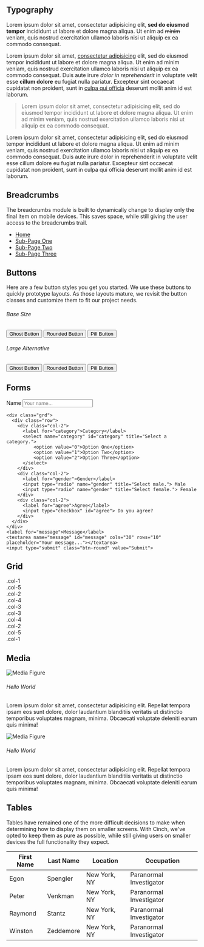 ## Typography
<p class="lead">Lorem ipsum dolor sit amet, consectetur adipisicing elit, <strong>sed do eiusmod tempor</strong> incididunt ut labore et dolore magna aliqua. Ut enim ad <del>minim</del> veniam, quis nostrud exercitation ullamco laboris nisi ut aliquip ex ea commodo consequat.</p>

Lorem ipsum dolor sit amet, <a href="#">consectetur adipisicing</a> elit, sed do eiusmod tempor incididunt ut labore et dolore magna aliqua. Ut enim ad minim veniam, quis nostrud exercitation ullamco laboris nisi ut aliquip ex ea commodo consequat. Duis aute irure <em>dolor in reprehenderit</em> in voluptate velit esse <strong>cillum dolore</strong> eu fugiat nulla pariatur. Excepteur sint occaecat cupidatat non proident, sunt in <ins>culpa qui officia</ins> deserunt mollit anim id est laborum.

> Lorem ipsum dolor sit amet, consectetur adipisicing elit, sed do eiusmod tempor incididunt ut labore et dolore magna aliqua. Ut enim ad minim veniam, quis nostrud exercitation ullamco laboris nisi ut aliquip ex ea commodo consequat.

Lorem ipsum dolor sit amet, consectetur adipisicing elit, sed do eiusmod tempor incididunt ut labore et dolore magna aliqua. Ut enim ad minim veniam, quis nostrud exercitation ullamco laboris nisi ut aliquip ex ea commodo consequat. Duis aute irure dolor in reprehenderit in voluptate velit esse cillum dolore eu fugiat nulla pariatur. Excepteur sint occaecat cupidatat non proident, sunt in culpa qui officia deserunt mollit anim id est laborum.


## Breadcrumbs
The breadcrumbs module is built to dynamically change to display only the final item on mobile devices. This saves space, while still giving the user access to the breadcrumbs trail.
<ul class="breadcrumbs">
    <li><a href="#">Home</a></li>
    <li><a href="#">Sub-Page One</a></li>
    <li><a href="#">Sub-Page Two</a></li>
    <li class="last"><a href="#">Sub-Page Three</a></li>
</ul>

## Buttons
Here are a few button styles you get you started. We use these buttons to quickly prototype layouts. As those layouts mature, we revisit the button classes and customize them to fit our project needs.
<div class="grd is-my1">
    <div class="row">
        <div class="col-6">
            <h6>Base Size</h6>
            <button class="btn-ghost">Ghost Button</button>
            <button class="btn-round">Rounded Button</button>
            <button class="btn-pill">Pill Button</button>
        </div>
    </div>
</div>
<div class="grd is-my1">
    <div class="row">
        <div class="col-6">
            <h6>Large Alternative</h6>
            <button class="btn-ghost btn-lg">Ghost Button</button>
            <button class="btn-round btn-lg">Rounded Button</button>
            <button class="btn-pill btn-lg">Pill Button</button>
        </div>
    </div>
</div>

## Forms
<form action="" class="is-my1">
    <label for="name">Name</label>
    <input type="text" id="name" title="Input your name." placeholder="Your name...">

    <div class="grd">
      <div class="row">
        <div class="col-2">
          <label for="category">Category</label>
          <select name="category" id="category" title="Select a category.">
              <option value="0">Option One</option>
              <option value="1">Option Two</option>
              <option value="2">Option Three</option>
          </select>
        </div>
        <div class="col-2">
          <label for="gender">Gender</label>
          <input type="radio" name="gender" title="Select male."> Male
          <input type="radio" name="gender" title="Select female."> Female
        </div>
        <div class="col-2">
          <label for="agree">Agree</label>
          <input type="checkbox" id="agree"> Do you agree?
        </div>
      </div>
    </div>
    <label for="message">Message</label>
    <textarea name="message" id="message" cols="30" rows="10" placeholder="Your message..."></textarea>
    <input type="submit" class="btn-round" value="Submit">
</form>

## Grid
<div class="grd is-my1">
    <div class="row">
        <div class="col-1">
            <div class="box">.col-1</div>
        </div>
        <div class="col-5">
            <div class="box">.col-5</div>
        </div>
    </div>
    <div class="row">
        <div class="col-2">
            <div class="box">.col-2</div>
        </div>
        <div class="col-4">
            <div class="box">.col-4</div>
        </div>
    </div>
    <div class="row">
        <div class="col-3">
            <div class="box">.col-3</div>
        </div>
        <div class="col-3">
            <div class="box">.col-3</div>
        </div>
    </div>
    <div class="row">
        <div class="col-4">
            <div class="box">.col-4</div>
        </div>
        <div class="col-2">
            <div class="box">.col-2</div>
        </div>
    </div>
    <div class="row">
        <div class="col-5">
            <div class="box">.col-5</div>
        </div>
        <div class="col-1">
            <div class="box">.col-1</div>
        </div>
    </div>
</div>

## Media
<div class="media">
    <div class="media-figure">
        <img src="http://fillmurray.com/100/100" alt="Media Figure">
    </div>
    <div class="media-body">
        <h6 class="is-m0">Hello World</h6>
        <p>Lorem ipsum dolor sit amet, consectetur adipisicing elit. Repellat tempora ipsam eos sunt dolore, dolor laudantium blanditiis veritatis ut distinctio temporibus voluptates magnam, minima. Obcaecati voluptate deleniti earum quis minima!</p>
    </div>
</div>
<div class="media">
    <div class="media-figure">
        <img src="http://fillmurray.com/100/100" alt="Media Figure">
    </div>
    <div class="media-body">
        <h6 class="is-m0">Hello World</h6>
        <p>Lorem ipsum dolor sit amet, consectetur adipisicing elit. Repellat tempora ipsam eos sunt dolore, dolor laudantium blanditiis veritatis ut distinctio temporibus voluptates magnam, minima. Obcaecati voluptate deleniti earum quis minima!</p>
    </div>
</div>

## Tables
Tables have remained one of the more difficult decisions to make when determining how to display them on smaller screens. With Cinch, we've opted to keep them as pure as possible, while still giving users on smaller devices the full functionality they expect.

<div class="table">
    <table>
        <thead>
            <tr>
                <th>First Name</th>
                <th>Last Name</th>
                <th>Location</th>
                <th>Occupation</th>
            </tr>
        </thead>
        <tbody>
            <tr>
                <td>Egon</td>
                <td>Spengler</td>
                <td>New York, NY</td>
                <td>Paranormal Investigator</td>
            </tr>
            <tr>
                <td>Peter</td>
                <td>Venkman</td>
                <td>New York, NY</td>
                <td>Paranormal Investigator</td>
            </tr>
            <tr>
                <td>Raymond</td>
                <td>Stantz</td>
                <td>New York, NY</td>
                <td>Paranormal Investigator</td>
            </tr>
            <tr>
                <td>Winston</td>
                <td>Zeddemore</td>
                <td>New York, NY</td>
                <td>Paranormal Investigator</td>
            </tr>
        </tbody>
    </table>
</div>
